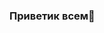### Приветик всем🌚
<!--
**kurillweasnk/kurillweasnk** is a ✨ _special_ ✨ repository because its `README.md` (this file) appears on your GitHub profile.

Here are some ideas to get you started:

- 🔭 Сейчас я занимаюсь ЛонгПоллом ВКонтакте
- ⚡ Бегу как флэш от вируса
-->
<title>
### пользуюсь своим лп✌️
